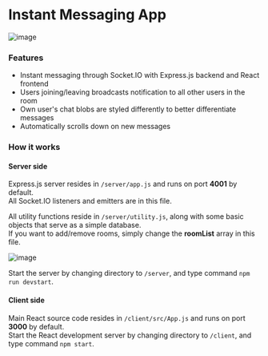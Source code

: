 # Instant Messaging App

![image](https://user-images.githubusercontent.com/21296522/116308542-e64b3e80-a7a7-11eb-99c1-f3c09c62ef66.png)

### Features

* Instant messaging through Socket.IO with Express.js backend and React frontend
* Users joining/leaving broadcasts notification to all other users in the room
* Own user's chat blobs are styled differently to better differentiate messages
* Automatically scrolls down on new messages

### How it works

#### Server side

Express.js server resides in `/server/app.js` and runs on port **4001** by default.\
All Socket.IO listeners and emitters are in this file.

All utility functions reside in `/server/utility.js`, along with some basic objects that serve as a simple database.\
If you want to add/remove rooms, simply change the **roomList** array in this file.  

![image](https://user-images.githubusercontent.com/21296522/116309248-d4b66680-a7a8-11eb-9f18-002261363e9d.png)

Start the server by changing directory to `/server`, and type command `npm run devstart`.

#### Client side

Main React source code resides in `/client/src/App.js` and runs on port **3000** by default.\
Start the React development server by changing directory to `/client`, and type command `npm start`.

